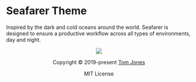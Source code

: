 # Seafarer Theme

Inspired by the dark and cold oceans around the world. Seafarer is designed to ensure a productive workflow across all types of environments, day and night. 

<p align="center"><img src="https://gitlab.com/lostVkng/seafarer-theme/-/raw/master/assets/screen.png"/></p>


<p align="center">Copyright &copy; 2019-present <a href="https://tomjones.rocks" target="_blank">Tom Jones</a></p>
<p align="center">MIT License</p>
